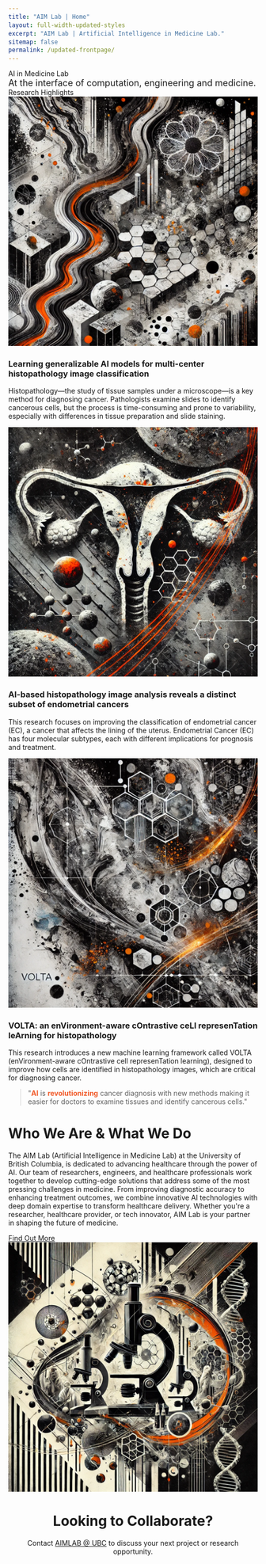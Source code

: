 ```yaml
---
title: "AIM Lab | Home"
layout: full-width-updated-styles
excerpt: "AIM Lab | Artificial Intelligence in Medicine Lab."
sitemap: false
permalink: /updated-frontpage/
---
```



<div class="updated-pages">
    <div class="front-hero-container">
        <div class="front-text-container">
            <!--<div style="font-size: 30px">University of British Columbia
            </div>-->
            <div class="front-title">AI in Medicine Lab
            </div>
            <div style="font-size: 18px">At the interface of computation, engineering and medicine.
            </div>
        </div>
    </div>
    <div class="front-rows-container">  
        <div class="front-row front-row1">
        <div class="service-title">Research Highlights</div>
            <div class="our-services">
                <div class="service-item">
                    <img src="/img/front-highlights-1.png">
                    <h3>Learning generalizable AI models for multi-center histopathology image classification</h3>
                    <p>Histopathology—the study of tissue samples under a microscope—is a key method for diagnosing cancer. Pathologists examine slides to identify cancerous cells, but the process is time-consuming and prone to variability, especially with differences in tissue preparation and slide staining.</p>
                </div>
                <div class="service-item">
                    <img src="/img/front-highlights-2.png">
                    <h3>AI-based histopathology image analysis reveals a distinct subset of endometrial cancers</h3>
                    <p>This research focuses on improving the classification of endometrial cancer (EC), a cancer that affects the lining of the uterus. Endometrial Cancer (EC) has four molecular subtypes, each with different implications for prognosis and treatment.</p>
                </div>
                <div class="service-item">
                    <img src="/img/front-highlights-3.png">
                    <h3>VOLTA: an enVironment-aware cOntrastive ceLl represenTation leArning for histopathology</h3>
                    <p>This research introduces a new machine learning framework called VOLTA (enVironment-aware cOntrastive cell represenTation learning), designed to improve how cells are identified in histopathology images, which are critical for diagnosing cancer.</p>
                </div>
            </div>
        </div>
        <div class="front-row front-row2">
            <div class="quote-container">
            <blockquote>
                <p>"<b style="color: #f15a29">AI</b> is <b style="color: #f15a29">revolutionizing</b> cancer diagnosis with new methods making it easier for doctors to examine tissues and identify cancerous cells."</p>
                <!--<cite>Jane Miller</cite>-->
            </blockquote>
            </div>
        </div>
        <div class="front-row front-row3">
            <div class="row3-container">
                <div class="text-content">
                    <h1>Who We Are & What We Do</h1>
                    <p>The AIM Lab (Artificial Intelligence in Medicine Lab) at the University of British Columbia, is dedicated to advancing healthcare through the power of AI. Our team of researchers, engineers, and healthcare professionals work together to develop cutting-edge solutions that address some of the most pressing challenges in medicine. From improving diagnostic accuracy to enhancing treatment outcomes, we combine innovative AI technologies with deep domain expertise to transform healthcare delivery. Whether you're a researcher, healthcare provider, or tech innovator, AIM Lab is your partner in shaping the future of medicine.</p>
                    <a href="/about" class="cta-button">Find Out More</a>
                </div>
                <div class="image-container">
                    <img src="/img/front-page-4.png">
                </div>
            </div>
        </div>
        <div class="front-row front-row4">
            <div class="row3-container">
                <!--<div class="image-container">
                    <img src="/img/front-page-5.png">
                </div>-->
                <div class="text-content" style="flex-basis:100%; text-align:center;">
                    <h1>Looking to Collaborate?</h1>
                    <p>Contact <a href="/careers">AIMLAB @ UBC</a> to discuss your next project or research opportunity.</p>
                </div>
            </div>
        </div>
    </div>
</div>
